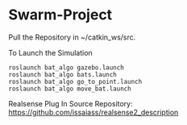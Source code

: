 # Swarm-Project

Pull the Repository in ~/catkin_ws/src.

To Launch the Simulation
```
roslaunch bat_algo gazebo.launch
roslaunch bat_algo bats.launch
roslaunch bat_algo go_to_point.launch
roslaunch bat_algo move_bat.launch
```
Realsense Plug In Source Repository: https://github.com/issaiass/realsense2_description
